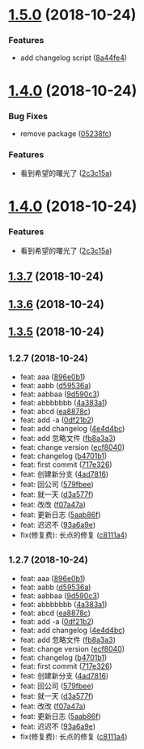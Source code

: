 <a name="1.5.0"></a>
# [1.5.0](https://github.com/sunshine940326/changelog-test/compare/v1.4.0...v1.5.0) (2018-10-24)


### Features

* add changelog script ([8a44fe4](https://github.com/sunshine940326/changelog-test/commit/8a44fe4))



<a name="1.4.0"></a>
# [1.4.0](https://github.com/sunshine940326/changelog-test/compare/v1.3.4...v1.4.0) (2018-10-24)


### Bug Fixes

* remove package ([05238fc](https://github.com/sunshine940326/changelog-test/commit/05238fc))


### Features

* 看到希望的曙光了 ([2c3c15a](https://github.com/sunshine940326/changelog-test/commit/2c3c15a))



<a name="1.4.0"></a>
# [1.4.0](https://github.com/sunshine940326/changelog-test/compare/v1.3.4...v1.4.0) (2018-10-24)


### Features

* 看到希望的曙光了 ([2c3c15a](https://github.com/sunshine940326/changelog-test/commit/2c3c15a))



<a name="1.3.7"></a>
## [1.3.7](https://github.com/sunshine940326/changelog-test/compare/v1.3.4...v1.3.7) (2018-10-24)



<a name="1.3.6"></a>
## [1.3.6](https://github.com/sunshine940326/changelog-test/compare/v1.3.4...v1.3.6) (2018-10-24)



<a name="1.3.5"></a>
## [1.3.5](https://github.com/sunshine940326/changelog-test/compare/v1.3.4...v1.3.5) (2018-10-24)



## <small>1.2.7 (2018-10-24)</small>

* feat: aaa ([896e0b1](https://github.com/sunshine940326/changelog-test/commit/896e0b1))
* feat: aabb ([d59536a](https://github.com/sunshine940326/changelog-test/commit/d59536a))
* feat: aabbaa ([9d590c3](https://github.com/sunshine940326/changelog-test/commit/9d590c3))
* feat: abbbbbbb ([4a383a1](https://github.com/sunshine940326/changelog-test/commit/4a383a1))
* feat: abcd ([ea8878c](https://github.com/sunshine940326/changelog-test/commit/ea8878c))
* feat: add -a ([0df21b2](https://github.com/sunshine940326/changelog-test/commit/0df21b2))
* feat: add changelog ([4e4d4bc](https://github.com/sunshine940326/changelog-test/commit/4e4d4bc))
* feat: add 忽略文件 ([fb8a3a3](https://github.com/sunshine940326/changelog-test/commit/fb8a3a3))
* feat: change version ([ecf8040](https://github.com/sunshine940326/changelog-test/commit/ecf8040))
* feat: changelog ([b4701b1](https://github.com/sunshine940326/changelog-test/commit/b4701b1))
* feat: first commit ([717e326](https://github.com/sunshine940326/changelog-test/commit/717e326))
* feat: 创建新分支 ([4ad7816](https://github.com/sunshine940326/changelog-test/commit/4ad7816))
* feat: 回公司 ([579fbee](https://github.com/sunshine940326/changelog-test/commit/579fbee))
* feat: 就一天 ([d3a577f](https://github.com/sunshine940326/changelog-test/commit/d3a577f))
* feat: 改改 ([f07a47a](https://github.com/sunshine940326/changelog-test/commit/f07a47a))
* feat: 更新日志 ([5aab86f](https://github.com/sunshine940326/changelog-test/commit/5aab86f))
* feat: 迟迟不 ([93a6a9e](https://github.com/sunshine940326/changelog-test/commit/93a6a9e))
* fix(修复费): 长点的修复 ([c8111a4](https://github.com/sunshine940326/changelog-test/commit/c8111a4))



## <small>1.2.7 (2018-10-24)</small>

* feat: aaa ([896e0b1](https://github.com/sunshine940326/changelog-test/commit/896e0b1))
* feat: aabb ([d59536a](https://github.com/sunshine940326/changelog-test/commit/d59536a))
* feat: aabbaa ([9d590c3](https://github.com/sunshine940326/changelog-test/commit/9d590c3))
* feat: abbbbbbb ([4a383a1](https://github.com/sunshine940326/changelog-test/commit/4a383a1))
* feat: abcd ([ea8878c](https://github.com/sunshine940326/changelog-test/commit/ea8878c))
* feat: add -a ([0df21b2](https://github.com/sunshine940326/changelog-test/commit/0df21b2))
* feat: add changelog ([4e4d4bc](https://github.com/sunshine940326/changelog-test/commit/4e4d4bc))
* feat: add 忽略文件 ([fb8a3a3](https://github.com/sunshine940326/changelog-test/commit/fb8a3a3))
* feat: change version ([ecf8040](https://github.com/sunshine940326/changelog-test/commit/ecf8040))
* feat: changelog ([b4701b1](https://github.com/sunshine940326/changelog-test/commit/b4701b1))
* feat: first commit ([717e326](https://github.com/sunshine940326/changelog-test/commit/717e326))
* feat: 创建新分支 ([4ad7816](https://github.com/sunshine940326/changelog-test/commit/4ad7816))
* feat: 回公司 ([579fbee](https://github.com/sunshine940326/changelog-test/commit/579fbee))
* feat: 就一天 ([d3a577f](https://github.com/sunshine940326/changelog-test/commit/d3a577f))
* feat: 改改 ([f07a47a](https://github.com/sunshine940326/changelog-test/commit/f07a47a))
* feat: 更新日志 ([5aab86f](https://github.com/sunshine940326/changelog-test/commit/5aab86f))
* feat: 迟迟不 ([93a6a9e](https://github.com/sunshine940326/changelog-test/commit/93a6a9e))
* fix(修复费): 长点的修复 ([c8111a4](https://github.com/sunshine940326/changelog-test/commit/c8111a4))



